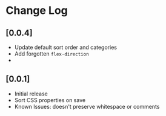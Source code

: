 # Change Log

## [0.0.4]

- Update default sort order and categories
- Add forgotten `flex-direction`
- 
## [0.0.1]

- Initial release
- Sort CSS properties on save
- Known Issues: doesn't preserve whitespace or comments
